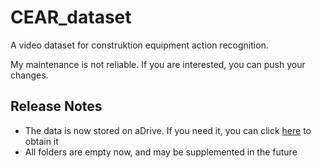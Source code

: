 # CEAR_dataset
A video dataset for construktion equipment action recognition.

My maintenance is not reliable. If you are interested, you can push your changes.

## Release Notes

* The data is now stored on aDrive. If you need it, you can click [here](https://www.aliyundrive.com/s/3D2RPvL7CG7) to obtain it
* All folders are empty now, and may be supplemented in the future
